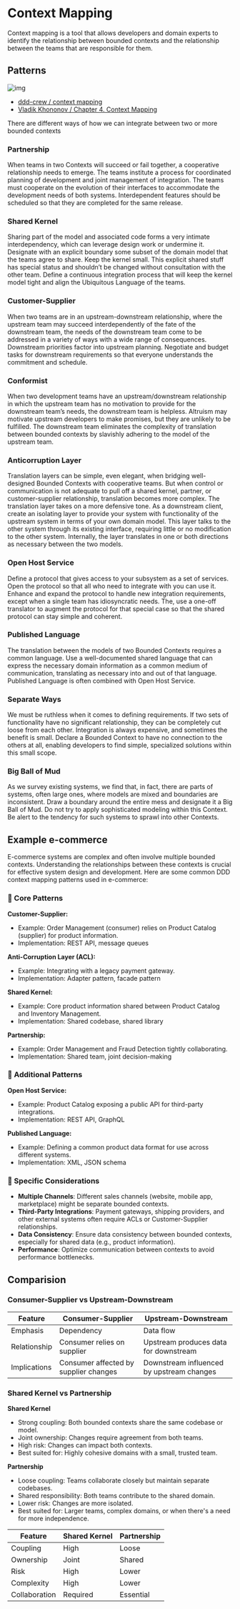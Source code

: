 
# Context Mapping

Context mapping is a tool that allows developers and domain experts to identify the relationship between bounded contexts and the relationship between the teams that are responsible for them.

## Patterns

![img](./img/context-map-cheat-sheet.png)

- [ddd-crew / context mapping](https://github.com/ddd-crew/context-mapping)
- [Vladik Khononov / Chapter 4. Context Mapping](https://www.oreilly.com/library/view/what-is-domain-driven/9781492057802/ch04.html)

There are different ways of how we can integrate between two or more bounded contexts

### Partnership

When teams in two Contexts will succeed or fail together, a cooperative relationship needs to emerge. The teams institute a process for coordinated planning of development and joint management of integration. The teams must cooperate on the evolution of their interfaces to accommodate the development needs of both systems. Interdependent features should be scheduled so that they are completed for the same release.

### Shared Kernel

Sharing part of the model and associated code forms a very intimate interdependency, which can leverage design work or undermine it. Designate with an explicit boundary some subset of the domain model that the teams agree to share. Keep the kernel small. This explicit shared stuff has special status and shouldn’t be changed without consultation with the other team. Define a continuous integration process that will keep the kernel model tight and align the Ubiquitous Language of the teams.


### Customer-Supplier 

When two teams are in an upstream-downstream relationship, where the upstream team may succeed interdependently of the fate of the downstream team, the needs of the downstream team come to be addressed in a variety of ways with a wide range of consequences. Downstream priorities factor into upstream planning. Negotiate and budget tasks for downstream requirements so that everyone understands the commitment and schedule.

### Conformist

When two development teams have an upstream/downstream relationship in which the upstream team has no motivation to provide for the downstream team’s needs, the downstream team is helpless. Altruism may motivate upstream developers to make promises, but they are unlikely to be fulfilled. The downstream team eliminates the complexity of translation between bounded contexts by slavishly adhering to the model of the upstream team.

### Anticorruption Layer

Translation layers can be simple, even elegant, when bridging well-designed Bounded Contexts with cooperative teams. But when control or communication is not adequate to pull off a shared kernel, partner, or customer-supplier relationship, translation becomes more complex. The translation layer takes on a more defensive tone. As a downstream client, create an isolating layer to provide your system with functionality of the upstream system in terms of your own domain model. This layer talks to the other system through its existing interface, requiring little or no modification to the other system. Internally, the layer translates in one or both directions as necessary between the two models.

### Open Host Service

Define a protocol that gives access to your subsystem as a set of services. Open the protocol so that all who need to integrate with you can use it. Enhance and expand the protocol to handle new integration requirements, except when a single team has idiosyncratic needs. The, use a one-off translator to augment the protocol for that special case so that the shared protocol can stay simple and coherent.

### Published Language

The translation between the models of two Bounded Contexts requires a common language. Use a well-documented shared language that can express the necessary domain information as a common medium of communication, translating as necessary into and out of that language. Published Language is often combined with Open Host Service.

### Separate Ways

We must be ruthless when it comes to defining requirements. If two sets of functionality have no significant relationship, they can be completely cut loose from each other. Integration is always expensive, and sometimes the benefit is small. Declare a Bounded Context to have no connection to the others at all, enabling developers to find simple, specialized solutions within this small scope.

### Big Ball of Mud

As we survey existing systems, we find that, in fact, there are parts of systems, often large ones, where models are mixed and boundaries are inconsistent. Draw a boundary around the entire mess and designate it a Big Ball of Mud. Do not try to apply sophisticated modeling within this Context. Be alert to the tendency for such systems to sprawl into other Contexts.

## Example e-commerce
E-commerce systems are complex and often involve multiple bounded contexts. Understanding the relationships between these contexts is crucial for effective system design and development. Here are some common DDD context mapping patterns used in e-commerce:

### 💎 Core Patterns
**Customer-Supplier:**
- Example: Order Management (consumer) relies on Product Catalog (supplier) for product information.
- Implementation: REST API, message queues

**Anti-Corruption Layer (ACL):**
- Example: Integrating with a legacy payment gateway.
- Implementation: Adapter pattern, facade pattern

**Shared Kernel:**
- Example: Core product information shared between Product Catalog and Inventory Management.
- Implementation: Shared codebase, shared library

**Partnership:**
- Example: Order Management and Fraud Detection tightly collaborating.
- Implementation: Shared team, joint decision-making

### 💎 Additional Patterns
**Open Host Service:**
- Example: Product Catalog exposing a public API for third-party integrations.
- Implementation: REST API, GraphQL

**Published Language:**
- Example: Defining a common product data format for use across different systems.
- Implementation: XML, JSON schema

### 💎 Specific Considerations
- **Multiple Channels**: Different sales channels (website, mobile app, marketplace) might be separate bounded contexts.
- **Third-Party Integrations**: Payment gateways, shipping providers, and other external systems often require ACLs or Customer-Supplier relationships.
- **Data Consistency**: Ensure data consistency between bounded contexts, especially for shared data (e.g., product information).
- **Performance**: Optimize communication between contexts to avoid performance bottlenecks.

## Comparision


### Consumer-Supplier	vs Upstream-Downstream
Feature	| Consumer-Supplier	| Upstream-Downstream
----- | ---- | ----
Emphasis	| Dependency |	Data flow
Relationship |	Consumer relies on supplier	 | Upstream produces data for downstream
Implications |	Consumer affected by supplier changes |	Downstream influenced by upstream changes

### Shared Kernel vs Partnership

**Shared Kernel**
- Strong coupling: Both bounded contexts share the same codebase or model.
- Joint ownership: Changes require agreement from both teams.
- High risk: Changes can impact both contexts.
- Best suited for: Highly cohesive domains with a small, trusted team.

**Partnership**
- Loose coupling: Teams collaborate closely but maintain separate codebases.
- Shared responsibility: Both teams contribute to the shared domain.
- Lower risk: Changes are more isolated.
- Best suited for: Larger teams, complex domains, or when there's a need for more independence.

Feature |	Shared Kernel	| Partnership
----- | ---- | ----
Coupling	| High	| Loose
Ownership |	Joint	| Shared
Risk	| High	 | Lower
Complexity	| High	 | Lower
Collaboration	| Required |	Essential